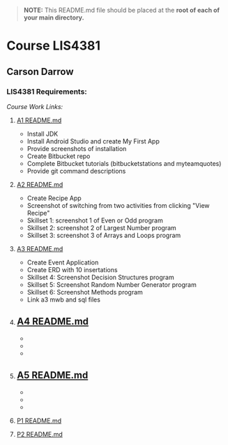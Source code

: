 > **NOTE:** This README.md file should be placed at the **root of each of your main directory.**

# Course LIS4381

## Carson Darrow

### LIS4381 Requirements:

*Course Work Links:*

1. [A1 README.md](a1/README.md "My A1 README.md file")
    - Install JDK
    - Install Android Studio and create My First App
    - Provide screenshots of installation 
    - Create Bitbucket repo
    - Complete Bitbucket tutorials (bitbucketstations and myteamquotes)
    - Provide git command descriptions 

2. [A2 README.md](a2/README.md "My A2 README.md file")
    - Create Recipe App
    - Screenshot of switching from two activities from clicking "View Recipe"
    - Skillset 1: screenshot 1 of Even or Odd program
    - Skillset 2: screenshot 2 of Largest Number program
    - Skillset 3: screenshot 3 of Arrays and Loops program
    
3. [A3 README.md](a3/README.md "My A3 README.md file")
    - Create Event Application
    - Create ERD with 10 insertations
    - Skillset 4: Screenshot Decision Structures program
    - Skillset 5: Screenshot Random Number Generator program
    - Skillset 6: Screenshot Methods program
    - Link a3 mwb and sql files
    
4. [A4 README.md](a4/README.md "My A4 README.md file")
    - 
    -
    -   
    -
    
    
5. [A5 README.md](a5/README.md "My A5 README.md file")
    - 
    -
    -   
    - 
    
    
6. [P1 README.md](p1/README.md "My p1 README.md file")

7. [P2 README.md](p2/README.md "My p2 README.md file")

   
  
    
 
    
 
    
 